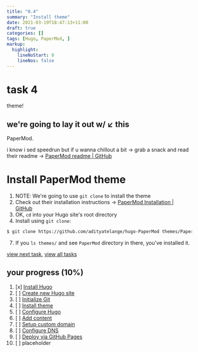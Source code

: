 ```yaml
---
title: "0.4"
summary: "Install theme"
date: 2021-03-19T18:47:13+11:00
draft: true
categories: []
tags: [Hugo, PaperMod, ]
markup:
  highlight:
    lineNoStart: 0
    lineNos: false
---
```

# task 4
theme!

## we're going to lay it out w/ ↙️ this
PaperMod.

i know i sed speedrun but if u wanna chillout a bit -> grab a snack and read their readme -> [PaperMod readme | GitHub](https://github.com/adityatelange/hugo-PaperMod#papermod--demo)

# Install PaperMod theme
1. NOTE: We're going to use `git clone` to install the theme
2. Check out their installation instructions -> [PaperMod Installation | GitHub](https://github.com/adityatelange/hugo-PaperMod/wiki/Installation)
5. OK, `cd` into your Hugo site's root directory
6. Install using `git clone`:
```bash
$ git clone https://github.com/adityatelange/hugo-PaperMod themes/PaperMod --depth=1
```
7. If you `ls themes/` and see `PaperMod` directory in there, you've installed it.

[view next task](../0.5), [view all tasks](../0#tasks)

## your progress (10%)
1. [x] [Install Hugo](../0.1)
2. [ ] [Create new Hugo site](../0.2)
3. [ ] [Initialize Git](../0.3)
4. [ ] [Install theme](../0.4)
5. [ ] [Configure Hugo](../0.5)
6. [ ] [Add content](../0.6)
7. [ ] [Setup custom domain](../0.7)
8. [ ] [Configure DNS](../0.8)
9. [ ] [Deploy via GitHub Pages](../0.9)
10. [ ] placeholder